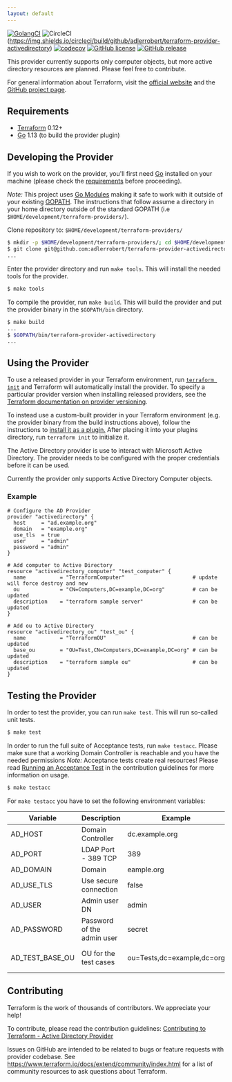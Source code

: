 ```yaml
---
layout: default
---
```

[![GolangCI](https://golangci.com/badges/github.com/golangci/golangci-lint.svg?style=for-the-badge)](https://golangci.com)
![CircleCI](https://img.shields.io/circleci/build/github/adlerrobert/terraform-provider-activedirectory?style=for-the-badge&logo=circleci&label=CircleCI)(https://img.shields.io/circleci/build/github/adlerrobert/terraform-provider-activedirectory)
[![codecov](https://codecov.io/gh/adlerrobert/terraform-provider-activedirectory/branch/master/graph/badge.svg?style=for-the-badge)](https://codecov.io/gh/adlerrobert/terraform-provider-activedirectory)
[![GitHub license](https://img.shields.io/github/license/adlerrobert/terraform-provider-activedirectory.svg?style=for-the-badge)](https://github.com/adlerrobert/terraform-provider-activedirectory/blob/master/LICENSE)
[![GitHub release](https://img.shields.io/github/release/adlerrobert/terraform-provider-activedirectory.svg?style=for-the-badge)](https://GitHub.com/adlerrobert/terraform-provider-activedirectory/releases/)

This provider currently supports only computer objects, but more active directory resources are planned. Please feel free to contribute.

For general information about Terraform, visit the [official website][3] and the [GitHub project page][4].

[3]: https://terraform.io/
[4]: https://github.com/hashicorp/terraform

## Requirements

- [Terraform](https://www.terraform.io/downloads.html) 0.12+
- [Go](https://golang.org/doc/install) 1.13 (to build the provider plugin)

## Developing the Provider
If you wish to work on the provider, you'll first need [Go](http://www.golang.org) installed on your machine (please check the [requirements](https://github.com/adlerrobert/terraform-provider-activedirectory#requirements) before proceeding).

*Note:* This project uses [Go Modules](https://blog.golang.org/using-go-modules) making it safe to work with it outside of your existing [GOPATH](http://golang.org/doc/code.html#GOPATH). The instructions that follow assume a directory in your home directory outside of the standard GOPATH (i.e `$HOME/development/terraform-providers/`).

Clone repository to: `$HOME/development/terraform-providers/`

```sh
$ mkdir -p $HOME/development/terraform-providers/; cd $HOME/development/terraform-providers/
$ git clone git@github.com:adlerrobert/terraform-provider-activedirectory
...
```

Enter the provider directory and run `make tools`. This will install the needed tools for the provider.

```sh
$ make tools
```

To compile the provider, run `make build`. This will build the provider and put the provider binary in the `$GOPATH/bin` directory.

```sh
$ make build
...
$ $GOPATH/bin/terraform-provider-activedirectory
...
```

## Using the Provider
To use a released provider in your Terraform environment, run [`terraform init`](https://www.terraform.io/docs/commands/init.html) and Terraform will automatically install the provider. To specify a particular provider version when installing released providers, see the [Terraform documentation on provider versioning](https://www.terraform.io/docs/configuration/providers.html#version-provider-versions).

To instead use a custom-built provider in your Terraform environment (e.g. the provider binary from the build instructions above), follow the instructions to [install it as a plugin.](https://www.terraform.io/docs/plugins/basics.html#installing-a-plugin) After placing it into your plugins directory, run `terraform init` to initialize it.

The Active Directory provider is use to interact with Microsoft Active Directory. The provider needs to be configured with the proper credentials before it can be used.

Currently the provider only supports Active Directory Computer objects.

### Example
```hcl
# Configure the AD Provider
provider "activedirectory" {
  host     = "ad.example.org"
  domain   = "example.org"
  use_tls  = true
  user     = "admin"
  password = "admin"
}

# Add computer to Active Directory
resource "activedirectory_computer" "test_computer" {
  name           = "TerraformComputer"                      # update will force destroy and new
  ou             = "CN=Computers,DC=example,DC=org"         # can be updated
  description    = "terraform sample server"                # can be updated
}

# Add ou to Active Directory
resource "activedirectory_ou" "test_ou" {
  name           = "TerraformOU"                            # can be updated
  base_ou        = "OU=Test,CN=Computers,DC=example,DC=org" # can be updated
  description    = "terraform sample ou"                    # can be updated
}
```

## Testing the Provider
In order to test the provider, you can run `make test`. This will run so-called unit tests.
```sh
$ make test
```

In order to run the full suite of Acceptance tests, run `make testacc`. Please make sure that a working Domain Controller is reachable and you have the needed permissions
*Note:* Acceptance tests create real resources! Please read [Running an Acceptance Test](https://github.com/adlerrobert/terraform-provider-axctivedirectory/blob/master/.github/CONTRIBUTING.md#running-an-acceptance-test) in the contribution guidelines for more information on usage.

```sh
$ make testacc
```

 For `make testacc` you have to set the following environment variables:

 | Variable | Description | Example | Default | Required |
 | -------- | ----------- | ------- | ------- | :------: |
 | AD_HOST | Domain Controller | dc.example.org | - | yes |
 | AD_PORT | LDAP Port - 389 TCP | 389 | 389 | no |
 | AD_DOMAIN | Domain | eample.org | - | yes |
 | AD_USE_TLS | Use secure connection | false | true | no |
 | AD_USER | Admin user DN | admin | - | yes |
 | AD_PASSWORD | Password of the admin user | secret | - | yes |
 | AD_TEST_BASE_OU | OU for the test cases | ou=Tests,dc=example,dc=org | - | yes (tests only) |

## Contributing
Terraform is the work of thousands of contributors. We appreciate your help!

To contribute, please read the contribution guidelines: [Contributing to Terraform - Active Directory Provider](CONTRIBUTING.md)

Issues on GitHub are intended to be related to bugs or feature requests with provider codebase. See https://www.terraform.io/docs/extend/community/index.html for a list of community resources to ask questions about Terraform.
